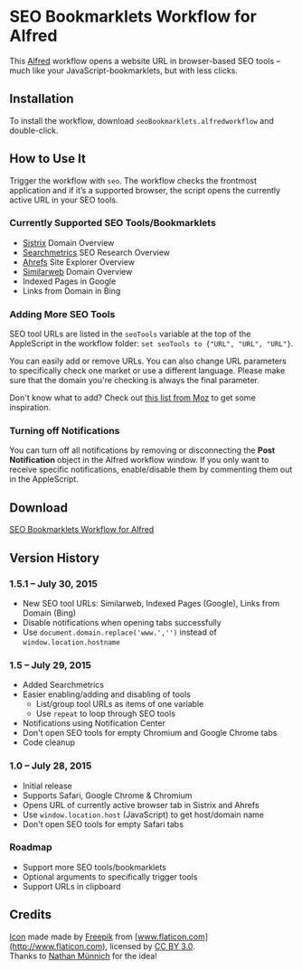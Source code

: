 # SEO Bookmarklets Workflow for Alfred
This [Alfred](http://www.alfredapp.com) workflow opens a website URL in browser-based SEO tools – much like your JavaScript-bookmarklets, but with less clicks.

## Installation
To install the workflow, download `seoBookmarklets.alfredworkflow` and double-click.

## How to Use It
Trigger the workflow with `seo`. The workflow checks the frontmost application and if it’s a supported browser, the script opens the currently active URL in your SEO tools.

### Currently Supported SEO Tools/Bookmarklets
- [Sistrix](http://www.sistrix.com/) Domain Overview
- [Searchmetrics](http://www.searchmetrics.com/) SEO Research Overview
- [Ahrefs](https://ahrefs.com/) Site Explorer Overview
- [Similarweb](http://www.similarweb.com/) Domain Overview
- Indexed Pages in Google
- Links from Domain in Bing

### Adding More SEO Tools
SEO tool URLs are listed in the `seoTools` variable at the top of the AppleScript in the workflow folder: `set seoTools to {"URL", "URL", "URL"}`.

You can easily add or remove URLs. You can also change URL parameters to specifically check one market or use a different language. Please make sure that the domain you're checking is always the final parameter.

Don't know what to add? Check out [this list from Moz](https://moz.com/blog/30-seo-bookmarklets-to-save-you-time) to get some inspiration.

### Turning off Notifications
You can turn off all notifications by removing or disconnecting the **Post Notification** object in the Alfred workflow window. If you only want to receive specific notifications, enable/disable them by commenting them out in the AppleScript.

## Download
[SEO Bookmarklets Workflow for Alfred](https://github.com/alexanderhuth/alfred-seo-bookmarklets-workflow/releases/download/v1.5.1/seoBookmarklets.alfredworkflow)

## Version History
### 1.5.1 – July 30, 2015
- New SEO tool URLs: Similarweb, Indexed Pages (Google), Links from Domain (Bing)
- Disable notifications when opening tabs successfully
- Use `document.domain.replace('www.','')` instead of
`window.location.hostname`

### 1.5 – July 29, 2015
- Added Searchmetrics
- Easier enabling/adding and disabling of tools
	- List/group tool URLs as items of one variable
	- Use `repeat` to loop through SEO tools
- Notifications using Notification Center
- Don't open SEO tools for empty Chromium and Google Chrome tabs
- Code cleanup

### 1.0 – July 28, 2015
- Initial release
- Supports Safari, Google Chrome & Chromium
- Opens URL of currently active browser tab in Sistrix and Ahrefs
- Use `window.location.host` (JavaScript) to get host/domain name
- Don't open SEO tools for empty Safari tabs

### Roadmap
- Support more SEO tools/bookmarklets
- Optional arguments to specifically trigger tools
- Support URLs in clipboard

## Credits
[Icon](http://www.flaticon.com/free-icon/browser_14575) made made by [Freepik](http://www.flaticon.com/authors/freepik) from [www.flaticon.com](http://www.flaticon.com), licensed by [CC BY 3.0](http://creativecommons.org/licenses/by/3.0/).  
Thanks to [Nathan Münnich](http://www.nathanmuennich.com) for the idea!
